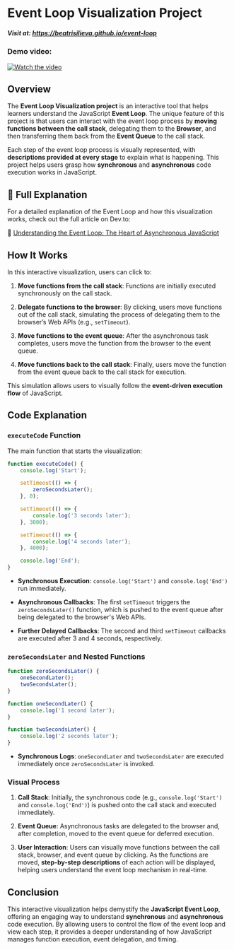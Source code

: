 # Event Loop Visualization Project

##### Visit at: https://beatrisilieva.github.io/event-loop

### Demo video:
[![Watch the video](https://img.youtube.com/vi/LX0Mky7DvFc/maxresdefault.jpg)](https://www.youtube.com/watch?v=LX0Mky7DvFc)

## Overview

The **Event Loop Visualization project** is an interactive tool that helps learners understand the JavaScript **Event Loop**. The unique feature of this project is that users can interact with the event loop process by **moving functions between the call stack**, delegating them to the **Browser**, and then transferring them back from the **Event Queue** to the call stack.

Each step of the event loop process is visually represented, with **descriptions provided at every stage** to explain what is happening. This project helps users grasp how **synchronous** and **asynchronous** code execution works in JavaScript.

## 📖 Full Explanation

For a detailed explanation of the Event Loop and how this visualization works, check out the full article on Dev.to:

🔗 [Understanding the Event Loop: The Heart of Asynchronous JavaScript](your-article-link-here)

## How It Works

In this interactive visualization, users can click to:

1. **Move functions from the call stack**: Functions are initially executed synchronously on the call stack.

2. **Delegate functions to the browser**: By clicking, users move functions out of the call stack, simulating the process of delegating them to the browser’s Web APIs (e.g., `setTimeout`).

3. **Move functions to the event queue**: After the asynchronous task completes, users move the function from the browser to the event queue.

4. **Move functions back to the call stack**: Finally, users move the function from the event queue back to the call stack for execution.

This simulation allows users to visually follow the **event-driven execution flow** of JavaScript.

## Code Explanation

### `executeCode` Function

The main function that starts the visualization:

```javascript
function executeCode() {
    console.log('Start');

    setTimeout(() => {
        zeroSecondsLater();
    }, 0);

    setTimeout(() => {
        console.log('3 seconds later');
    }, 3000);

    setTimeout(() => {
        console.log('4 seconds later');
    }, 4000);

    console.log('End');
}
```

-   **Synchronous Execution**: `console.log('Start')` and `console.log('End')` run immediately.

-   **Asynchronous Callbacks**: The first `setTimeout` triggers the `zeroSecondsLater()` function, which is pushed to the event queue after being delegated to the browser's Web APIs.

-   **Further Delayed Callbacks**: The second and third `setTimeout` callbacks are executed after 3 and 4 seconds, respectively.

### `zeroSecondsLater` and Nested Functions

```javascript
function zeroSecondsLater() {
    oneSecondLater();
    twoSecondsLater();
}

function oneSecondLater() {
    console.log('1 second later');
}

function twoSecondsLater() {
    console.log('2 seconds later');
}
```

-   **Synchronous Logs**: `oneSecondLater` and `twoSecondsLater` are executed immediately once `zeroSecondsLater` is invoked.

### Visual Process

1. **Call Stack**: Initially, the synchronous code (e.g., `console.log('Start')` and `console.log('End')`) is pushed onto the call stack and executed immediately.

2. **Event Queue**: Asynchronous tasks are delegated to the browser and, after completion, moved to the event queue for deferred execution.

3. **User Interaction**: Users can visually move functions between the call stack, browser, and event queue by clicking. As the functions are moved, **step-by-step descriptions** of each action will be displayed, helping users understand the event loop mechanism in real-time.

## Conclusion

This interactive visualization helps demystify the **JavaScript Event Loop**, offering an engaging way to understand **synchronous** and **asynchronous** code execution. By allowing users to control the flow of the event loop and view each step, it provides a deeper understanding of how JavaScript manages function execution, event delegation, and timing.
